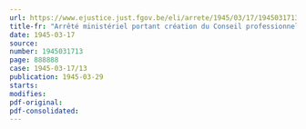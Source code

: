 ```yaml
---
url: https://www.ejustice.just.fgov.be/eli/arrete/1945/03/17/1945031713/justel
title-fr: "Arrêté ministériel portant création du Conseil professionnel du Gaz"
date: 1945-03-17
source:
number: 1945031713
page: 888888
case: 1945-03-17/13
publication: 1945-03-29
starts:
modifies:
pdf-original:
pdf-consolidated:
---
```


